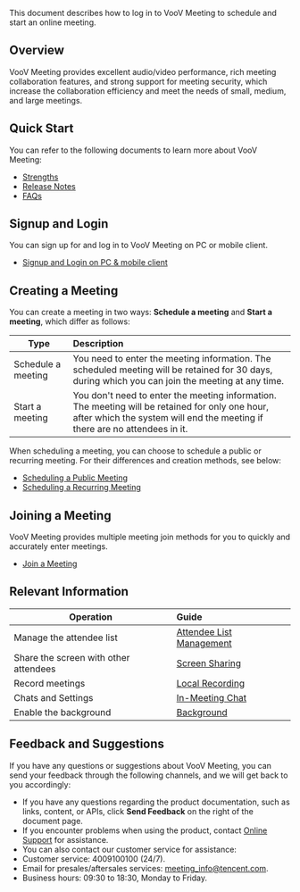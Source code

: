 This document describes how to log in to VooV Meeting to schedule and start an online meeting.

## Overview
VooV Meeting provides excellent audio/video performance, rich meeting collaboration features, and strong support for meeting security, which increase the collaboration efficiency and meet the needs of small, medium, and large meetings.

## Quick Start
You can refer to the following documents to learn more about VooV Meeting:
- [Strengths](https://intl.cloud.tencent.com/document/product/1054/35551)
- [Release Notes](https://intl.cloud.tencent.com/document/product/1054/43773)
- [FAQs](https://intl.cloud.tencent.com/document/product/1054/35566)

## Signup and Login
You can sign up for and log in to VooV Meeting on PC or mobile client.
- [Signup and Login on PC & mobile client](https://www.tencentcloud.com/document/product/1054/35553?lang=en&pg=)


## Creating a Meeting
You can create a meeting in two ways: **Schedule a meeting** and **Start a meeting**, which differ as follows:

| Type               | Description                                                  |
| ------------------ | :----------------------------------------------------------- |
| Schedule a meeting | You need to enter the meeting information. The scheduled meeting will be retained for 30 days, during which you can join the meeting at any time. |
| Start a meeting    | You don't need to enter the meeting information. The meeting will be retained for only one hour, after which the system will end the meeting if there are no attendees in it. |

When scheduling a meeting, you can choose to schedule a public or recurring meeting. For their differences and creation methods, see below:
- [Scheduling a Public Meeting](https://intl.cloud.tencent.com/document/product/1054/35557)
- [Scheduling a Recurring Meeting](https://intl.cloud.tencent.com/document/product/1054/35557)


## Joining a Meeting
VooV Meeting provides multiple meeting join methods for you to quickly and accurately enter meetings.
- [Join a Meeting](https://www.tencentcloud.com/document/product/1054/44921)


## Relevant Information

| Operation                             | Guide                                                        |
| ------------------------------------- | :----------------------------------------------------------- |
| Manage the attendee list              | [Attendee List Management](https://www.tencentcloud.com/document/product/1054/35559) |
| Share the screen with other attendees | [Screen Sharing](https://intl.cloud.tencent.com/document/product/1054/40879) |
| Record meetings                       | [Local Recording](https://www.tencentcloud.com/document/product/1054/46123) |
| Chats and Settings                    | [In-Meeting Chat](https://www.tencentcloud.com/document/product/1054/43790) |
| Enable the background                 | [Background](https://www.tencentcloud.com/document/product/1054/46120) |


## Feedback and Suggestions
If you have any questions or suggestions about VooV Meeting, you can send your feedback through the following channels, and we will get back to you accordingly:
- If you have any questions regarding the product documentation, such as links, content, or APIs, click **Send Feedback** on the right of the document page.
- If you encounter problems when using the product, contact [Online Support](https://intl.cloud.tencent.com/support) for assistance.
- You can also contact our customer service for assistance:
 - Customer service: 4009100100 (24/7).
 - Email for presales/aftersales services: meeting_info@tencent.com.
 - Business hours: 09:30 to 18:30, Monday to Friday.
